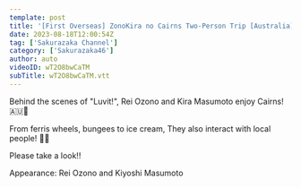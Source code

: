 ```yaml
---
template: post
title: '[First Overseas] ZonoKira no Cairns Two-Person Trip [Australia]'
date: 2023-08-18T12:00:54Z
tag: ['Sakurazaka Channel']
category: ['Sakurazaka46']
author: auto 
videoID: wT2O8bwCaTM
subTitle: wT2O8bwCaTM.vtt
---
```

Behind the scenes of "Luvit!", Rei Ozono and Kira Masumoto enjoy Cairns! 🇦🇺🦘

From ferris wheels, bungees to ice cream, They also interact with local people! 🎡🍨

Please take a look!! ️

Appearance: Rei Ozono and Kiyoshi Masumoto

